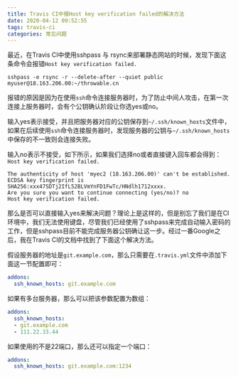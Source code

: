 ```yaml
---
title: Travis CI中报Host key verification failed的解决方法
date: 2020-04-12 09:52:55
tags: travis-ci
categories: 常见问题
---
```


最近，在Travis CI中使用sshpass 与 rsync来部署静态网站的时候，发现下面这条命令会报错`Host key verification failed.`

<!--more-->

```text
sshpass -e rsync -r --delete-after --quiet public myuser@18.163.206.00:~/throwable.cn
```

报错的原因是因为在使用`ssh`命令连接服务器时，为了防止中间人攻击，在第一次连接上服务器时，会有个公钥确认阶段让你选yes或no。

输入yes表示接受，并且把服务器对应的公钥保存到`~/.ssh/known_hosts`文件中，如果在后续使用`ssh`命令连接服务器时，发现服务器的公钥与`~/.ssh/known_hosts`中保存的不一致则会连接失败。

输入no表示不接受，如下所示，如果我们选择no或者直接键入回车都会得到：`Host key verification failed.`

```text
The authenticity of host 'myec2 (18.163.206.00)' can't be established.
ECDSA key fingerprint is SHA256:xxx47SDTj2IfL52BLVmYnFD1FwTc/HNdlh1712xxxx.
Are you sure you want to continue connecting (yes/no)? no
Host key verification failed.
```

那么是否可以直接输入yes来解决问题？理论上是这样的，但是别忘了我们是在CI环境中，我们无法使用键盘，尽管我们已经使用了sshpass来完成自动输入密码的工作，但是sshpass目前不能完成服务器公钥确让这一步。经过一番Google之后，我在Travis CI的文档中找到了下面这个解决方法。

假设服务器的地址是`git.example.com`，那么只需要在`.travis.yml`文件中添加下面这一节配置即可：

```yml
addons:
  ssh_known_hosts: git.example.com
```

如果有多台服务器，那么可以把该参数配置为数组：

```yml
addons:
  ssh_known_hosts:
  - git.example.com
  - 111.22.33.44
```

如果使用的不是22端口，那么还可以指定一个端口：

```yml
addons:
  ssh_known_hosts: git.example.com:1234
```

